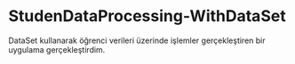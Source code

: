 # StudenDataProcessing-WithDataSet
 DataSet kullanarak öğrenci verileri üzerinde işlemler gerçekleştiren bir uygulama gerçekleştirdim.
